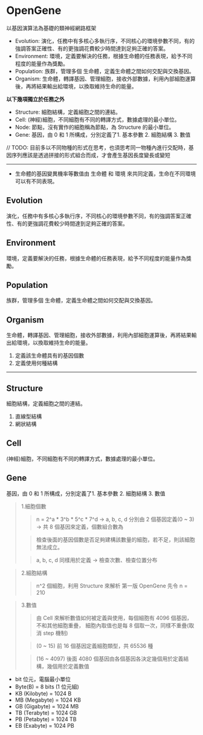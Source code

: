 # OpenGene

以基因演算法為基礎的類神經網路框架

* Evolution: 演化，任務中有多核心多執行序，不同核心的環境參數不同，有的強調答案正確性、有的更強調花費較少時間達到足夠正確的答案。
* Environment: 環境，定義要解決的任務，根據生命體的任務表現，給予不同程度的能量作為獎勵。
* Population: 族群，管理多個 生命體，定義生命體之間如何交配與交換基因。
* Organism: 生命體，轉譯基因、管理細胞，接收外部數據，利用內部細胞運算後，再將結果輸出給環境，以換取維持生命的能量。

**以下幾項獨立於任務之外**

* Structure: 細胞結構，定義細胞之間的連結。
* Cell: (神經)細胞，不同細胞有不同的轉譯方式，數據處理的最小單位。
* Node: 節點，沒有實作的細胞稱為節點，為 Structure 的最小單位。
* Gene: 基因，由 0 和 1 所構成，分別定義了1. 基本參數 2. 細胞結構 3. 數值

// TODO: 目前多以不同物種的形式在思考，也須思考同一物種內進行交配時，基因序列應該是透過拼接的形式組合而成，才會產生基因長度變長或變短

---

* 生命體的基因變異機率等數值由 生命體 和 環境 來共同定義，生命在不同環境可以有不同表現。

## Evolution

演化，任務中有多核心多執行序，不同核心的環境參數不同，有的強調答案正確性、有的更強調花費較少時間達到足夠正確的答案。

## Environment

環境，定義要解決的任務，根據生命體的任務表現，給予不同程度的能量作為獎勵。

## Population

族群，管理多個 生命體，定義生命體之間如何交配與交換基因。

## Organism

生命體，轉譯基因、管理細胞，接收外部數據，利用內部細胞運算後，再將結果輸出給環境，以換取維持生命的能量。

1. 定義該生命體具有的基因個數
2. 定義使用何種結構

---

## Structure

細胞結構，定義細胞之間的連結。

1. 直線型結構
2. 網狀結構

## Cell

(神經)細胞，不同細胞有不同的轉譯方式，數據處理的最小單位。

## Gene

基因，由 0 和 1 所構成，分別定義了1. 基本參數 2. 細胞結構 3. 數值

> 1.細胞個數 
>> n = 2^a * 3^b * 5^c * 7^d -> a, b, c, d 分別由 2 個基因定義(0 ~ 3) -> 共 8 個基因來定義，個數組合數為
>
>> 檢查後面的基因個數是否足夠建構該數量的細胞，若不足，則該細胞無法成立。 
>
>> a, b, c, d 同樣用於定義 -> 檢查次數、檢查位置分布

> 2.細胞結構 
>> n^2 個細胞，利用 Structure 來解析
>> 第一版 OpenGene 先令 n = 210

> 3.數值
>> 由 Cell 來解析數值如何被定義與使用，每個細胞有 4096 個基因，不和其他細胞重疊，
>> 細胞內取值也是每 8 個取一次，同樣不重疊(取消 step 機制)
>
>> (0 ~ 15) 前 16 個基因定義細胞類型，共 65536 種
>
>> (16 ~ 4097) 後面 4080 個基因由各個基因各決定幾個用於定義結構，幾個用於定義數值


* bit 位元，電腦最小單位
* Byte(B)               = 8 bits (1 位元組)
* KB (Kilobyte)         = 1024 B
* MB (Megabyte)         = 1024 KB    
* GB (Gigabyte)         = 1024 MB 
* TB (Terabyte)         = 1024 GB
* PB (Petabyte)         = 1024 TB
* EB (Exabyte)          = 1024 PB

